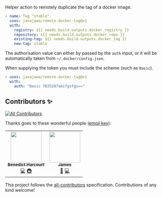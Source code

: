 <!--
SPDX-FileCopyrightText: 2020 Benedict Harcourt

SPDX-License-Identifier: BSD-2-Clause
-->

Helper action to remotely duplicate the tag of a docker image.

```yaml
- name: Tag "stable".
  uses: javajawa/remote-docker-tag@v1
  with:
    registry: ${{ needs.build.outputs.docker_registry }}
    repository: ${{ needs.build.outputs.docker_repo }}
    existing-tag: ${{ needs.build.outputs.docker_tag }}
    new-tag: stable
```

The authorisation value can either by passed by the `auth` input, or it will be
automatically taken from `~/.docker/config.json`.

When supplying the token you must include the scheme (such as `Basic`).
```yaml
- uses: javajawa/remote-docker-tag@v1
  with:
    auth: "Basic f835287amifgsfgs=="
```

## Contributors ✨

<!-- ALL-CONTRIBUTORS-BADGE:START - Do not remove or modify this section -->
[![All Contributors](https://img.shields.io/badge/all_contributors-2-orange.svg?style=flat-square)](#contributors-)
<!-- ALL-CONTRIBUTORS-BADGE:END -->

Thanks goes to these wonderful people ([emoji key](https://allcontributors.org/docs/en/emoji-key)):

<!-- ALL-CONTRIBUTORS-LIST:START - Do not remove or modify this section -->
<!-- prettier-ignore-start -->
<!-- markdownlint-disable -->
<table>
  <tr>
    <td align="center"><a href="http://blog.harcourtprogramming.co.uk"><img src="https://avatars.githubusercontent.com/u/653482?v=4?s=100" width="100px;" alt=""/><br /><sub><b>Benedict Harcourt</b></sub></a><br /><a href="https://github.com/javajawa/remote-docker-tag/commits?author=javajawa" title="Code">💻</a> <a href="#infra-javajawa" title="Infrastructure (Hosting, Build-Tools, etc)">🚇</a></td>
    <td align="center"><a href="https://github.com/weberjm"><img src="https://avatars.githubusercontent.com/u/1898619?v=4?s=100" width="100px;" alt=""/><br /><sub><b>James</b></sub></a><br /><a href="https://github.com/javajawa/remote-docker-tag/issues?q=author%3Aweberjm" title="Bug reports">🐛</a> <a href="https://github.com/javajawa/remote-docker-tag/commits?author=weberjm" title="Code">💻</a></td>
  </tr>
</table>

<!-- markdownlint-restore -->
<!-- prettier-ignore-end -->

<!-- ALL-CONTRIBUTORS-LIST:END -->

This project follows the [all-contributors](https://github.com/all-contributors/all-contributors) specification. Contributions of any kind welcome!
